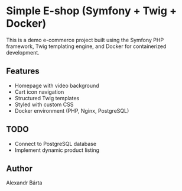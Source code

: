 # Simple E-shop (Symfony + Twig + Docker)

This is a demo e-commerce project built using the Symfony PHP framework, Twig templating engine, and Docker for containerized development.

## Features
- Homepage with video background
- Cart icon navigation
- Structured Twig templates
- Styled with custom CSS
- Docker environment (PHP, Nginx, PostgreSQL)

## TODO
- Connect to PostgreSQL database
- Implement dynamic product listing

## Author
Alexandr Bárta
